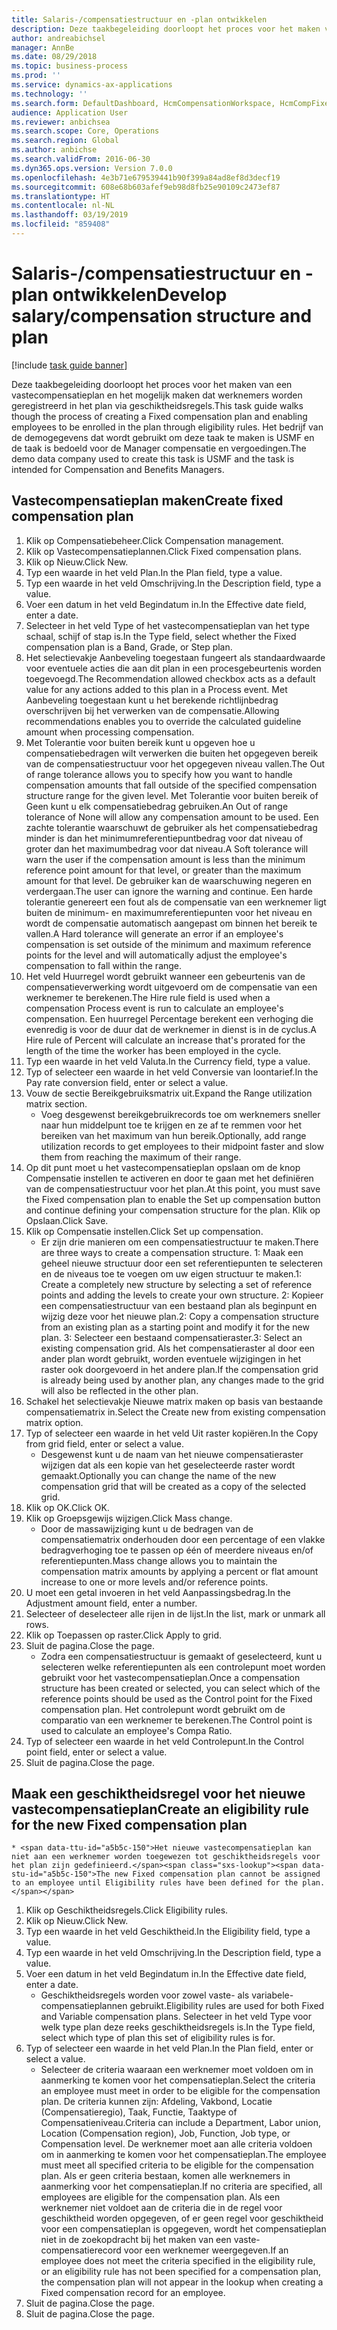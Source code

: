 ```yaml
---
title: Salaris-/compensatiestructuur en -plan ontwikkelen
description: Deze taakbegeleiding doorloopt het proces voor het maken van een vastecompensatieplan en het mogelijk maken dat werknemers worden geregistreerd in het plan via geschiktheidsregels.
author: andreabichsel
manager: AnnBe
ms.date: 08/29/2018
ms.topic: business-process
ms.prod: ''
ms.service: dynamics-ax-applications
ms.technology: ''
ms.search.form: DefaultDashboard, HcmCompensationWorkspace, HcmCompFixedPlansPart, HRMCompFixedPlanTable, HRMCompCreateGridDialog, HRCCompGridView, HRMCompEligibility,  HRCCompGrid
audience: Application User
ms.reviewer: anbichsea
ms.search.scope: Core, Operations
ms.search.region: Global
ms.author: anbichse
ms.search.validFrom: 2016-06-30
ms.dyn365.ops.version: Version 7.0.0
ms.openlocfilehash: 4e3b71e679539441b90f399a84ad8ef8d3decf19
ms.sourcegitcommit: 608e68b603afef9eb98d8fb25e90109c2473ef87
ms.translationtype: HT
ms.contentlocale: nl-NL
ms.lasthandoff: 03/19/2019
ms.locfileid: "859408"
---
```

# <a name="develop-salarycompensation-structure-and-plan"></a><span data-ttu-id="a5b5c-103">Salaris-/compensatiestructuur en -plan ontwikkelen</span><span class="sxs-lookup"><span data-stu-id="a5b5c-103">Develop salary/compensation structure and plan</span></span>

[!include [task guide banner](../../includes/task-guide-banner.md)]

<span data-ttu-id="a5b5c-104">Deze taakbegeleiding doorloopt het proces voor het maken van een vastecompensatieplan en het mogelijk maken dat werknemers worden geregistreerd in het plan via geschiktheidsregels.</span><span class="sxs-lookup"><span data-stu-id="a5b5c-104">This task guide walks though the process of creating a Fixed compensation plan and enabling employees to be enrolled in the plan through eligibility rules.</span></span> <span data-ttu-id="a5b5c-105">Het bedrijf van de demogegevens dat wordt gebruikt om deze taak te maken is USMF en de taak is bedoeld voor de Manager compensatie en vergoedingen.</span><span class="sxs-lookup"><span data-stu-id="a5b5c-105">The demo data company used to create this task is USMF and the task is intended for Compensation and Benefits Managers.</span></span>


## <a name="create-fixed-compensation-plan"></a><span data-ttu-id="a5b5c-106">Vastecompensatieplan maken</span><span class="sxs-lookup"><span data-stu-id="a5b5c-106">Create fixed compensation plan</span></span>
1. <span data-ttu-id="a5b5c-107">Klik op Compensatiebeheer.</span><span class="sxs-lookup"><span data-stu-id="a5b5c-107">Click Compensation management.</span></span>
2. <span data-ttu-id="a5b5c-108">Klik op Vastecompensatieplannen.</span><span class="sxs-lookup"><span data-stu-id="a5b5c-108">Click Fixed compensation plans.</span></span>
3. <span data-ttu-id="a5b5c-109">Klik op Nieuw.</span><span class="sxs-lookup"><span data-stu-id="a5b5c-109">Click New.</span></span>
4. <span data-ttu-id="a5b5c-110">Typ een waarde in het veld Plan.</span><span class="sxs-lookup"><span data-stu-id="a5b5c-110">In the Plan field, type a value.</span></span>
5. <span data-ttu-id="a5b5c-111">Typ een waarde in het veld Omschrijving.</span><span class="sxs-lookup"><span data-stu-id="a5b5c-111">In the Description field, type a value.</span></span>
6. <span data-ttu-id="a5b5c-112">Voer een datum in het veld Begindatum in.</span><span class="sxs-lookup"><span data-stu-id="a5b5c-112">In the Effective date field, enter a date.</span></span>
7. <span data-ttu-id="a5b5c-113">Selecteer in het veld Type of het vastecompensatieplan van het type schaal, schijf of stap is.</span><span class="sxs-lookup"><span data-stu-id="a5b5c-113">In the Type field, select whether the Fixed compensation plan is a Band, Grade, or Step plan.</span></span>
8. <span data-ttu-id="a5b5c-114">Het selectievakje Aanbeveling toegestaan fungeert als standaardwaarde voor eventuele acties die aan dit plan in een procesgebeurtenis worden toegevoegd.</span><span class="sxs-lookup"><span data-stu-id="a5b5c-114">The Recommendation allowed checkbox acts as a default value for any actions added to this plan in a Process event.</span></span>  <span data-ttu-id="a5b5c-115">Met Aanbeveling toegestaan kunt u het berekende richtlijnbedrag overschrijven bij het verwerken van de compensatie.</span><span class="sxs-lookup"><span data-stu-id="a5b5c-115">Allowing recommendations enables you to override the calculated guideline amount when processing compensation.</span></span>
9. <span data-ttu-id="a5b5c-116">Met Tolerantie voor buiten bereik kunt u opgeven hoe u compensatiebedragen wilt verwerken die buiten het opgegeven bereik van de compensatiestructuur voor het opgegeven niveau vallen.</span><span class="sxs-lookup"><span data-stu-id="a5b5c-116">The Out of range tolerance allows you to specify how you want to handle compensation amounts that fall outside of the specified compensation structure range for the given level.</span></span>  <span data-ttu-id="a5b5c-117">Met Tolerantie voor buiten bereik of Geen kunt u elk compensatiebedrag gebruiken.</span><span class="sxs-lookup"><span data-stu-id="a5b5c-117">An Out of range tolerance of None will allow any compensation amount to be used.</span></span>  <span data-ttu-id="a5b5c-118">Een zachte tolerantie waarschuwt de gebruiker als het compensatiebedrag minder is dan het minimumreferentiepuntbedrag voor dat niveau of groter dan het maximumbedrag voor dat niveau.</span><span class="sxs-lookup"><span data-stu-id="a5b5c-118">A Soft tolerance will warn the user if the compensation amount is less than the minimum reference point amount for that level, or greater than the maximum amount for that level.</span></span> <span data-ttu-id="a5b5c-119">De gebruiker kan de waarschuwing negeren en verdergaan.</span><span class="sxs-lookup"><span data-stu-id="a5b5c-119">The user can ignore the warning and continue.</span></span>  <span data-ttu-id="a5b5c-120">Een harde tolerantie genereert een fout als de compensatie van een werknemer ligt buiten de minimum- en maximumreferentiepunten voor het niveau en wordt de compensatie automatisch aangepast om binnen het bereik te vallen.</span><span class="sxs-lookup"><span data-stu-id="a5b5c-120">A Hard tolerance will generate an error if an employee's compensation is set outside of the minimum and maximum reference points for the level and will automatically adjust the employee's compensation to fall within the range.</span></span>
10. <span data-ttu-id="a5b5c-121">Het veld Huurregel wordt gebruikt wanneer een gebeurtenis van de compensatieverwerking wordt uitgevoerd om de compensatie van een werknemer te berekenen.</span><span class="sxs-lookup"><span data-stu-id="a5b5c-121">The Hire rule field is used when a compensation Process event is run to calculate an employee's compensation.</span></span>  <span data-ttu-id="a5b5c-122">Een huurregel Percentage berekent een verhoging die evenredig is voor de duur dat de werknemer in dienst is in de cyclus.</span><span class="sxs-lookup"><span data-stu-id="a5b5c-122">A Hire rule of Percent will calculate an increase that's prorated for the length of the time the worker has been employed in the cycle.</span></span>
11. <span data-ttu-id="a5b5c-123">Typ een waarde in het veld Valuta.</span><span class="sxs-lookup"><span data-stu-id="a5b5c-123">In the Currency field, type a value.</span></span>
12. <span data-ttu-id="a5b5c-124">Typ of selecteer een waarde in het veld Conversie van loontarief.</span><span class="sxs-lookup"><span data-stu-id="a5b5c-124">In the Pay rate conversion field, enter or select a value.</span></span>
13. <span data-ttu-id="a5b5c-125">Vouw de sectie Bereikgebruiksmatrix uit.</span><span class="sxs-lookup"><span data-stu-id="a5b5c-125">Expand the Range utilization matrix section.</span></span>
    * <span data-ttu-id="a5b5c-126">Voeg desgewenst bereikgebruikrecords toe om werknemers sneller naar hun middelpunt toe te krijgen en ze af te remmen voor het bereiken van het maximum van hun bereik.</span><span class="sxs-lookup"><span data-stu-id="a5b5c-126">Optionally, add range utilization records to get employees to their midpoint faster and slow them from reaching the maximum of their range.</span></span>  
14. <span data-ttu-id="a5b5c-127">Op dit punt moet u het vastecompensatieplan opslaan om de knop Compensatie instellen te activeren en door te gaan met het definiëren van de compensatiestructuur voor het plan.</span><span class="sxs-lookup"><span data-stu-id="a5b5c-127">At this point, you must save the Fixed compensation plan to enable the Set up compensation button and continue defining your compensation structure for the plan.</span></span>  <span data-ttu-id="a5b5c-128">Klik op Opslaan.</span><span class="sxs-lookup"><span data-stu-id="a5b5c-128">Click Save.</span></span>
15. <span data-ttu-id="a5b5c-129">Klik op Compensatie instellen.</span><span class="sxs-lookup"><span data-stu-id="a5b5c-129">Click Set up compensation.</span></span>
    * <span data-ttu-id="a5b5c-130">Er zijn drie manieren om een compensatiestructuur te maken.</span><span class="sxs-lookup"><span data-stu-id="a5b5c-130">There are three ways to create a compensation structure.</span></span> <span data-ttu-id="a5b5c-131">1: Maak een geheel nieuwe structuur door een set referentiepunten te selecteren en de niveaus toe te voegen om uw eigen structuur te maken.</span><span class="sxs-lookup"><span data-stu-id="a5b5c-131">1: Create a completely new structure by selecting a set of reference points and adding the levels to create your own structure.</span></span> <span data-ttu-id="a5b5c-132">2: Kopieer een compensatiestructuur van een bestaand plan als beginpunt en wijzig deze voor het nieuwe plan.</span><span class="sxs-lookup"><span data-stu-id="a5b5c-132">2: Copy a compensation structure from an existing plan as a starting point and modify it for the new plan.</span></span> <span data-ttu-id="a5b5c-133">3: Selecteer een bestaand compensatieraster.</span><span class="sxs-lookup"><span data-stu-id="a5b5c-133">3: Select an existing compensation grid.</span></span> <span data-ttu-id="a5b5c-134">Als het compensatieraster al door een ander plan wordt gebruikt, worden eventuele wijzigingen in het raster ook doorgevoerd in het andere plan.</span><span class="sxs-lookup"><span data-stu-id="a5b5c-134">If the compensation grid is already being used by another plan, any changes made to the grid will also be reflected in the other plan.</span></span>  
16. <span data-ttu-id="a5b5c-135">Schakel het selectievakje Nieuwe matrix maken op basis van bestaande compensatiematrix in.</span><span class="sxs-lookup"><span data-stu-id="a5b5c-135">Select the Create new from existing compensation matrix option.</span></span>
17. <span data-ttu-id="a5b5c-136">Typ of selecteer een waarde in het veld Uit raster kopiëren.</span><span class="sxs-lookup"><span data-stu-id="a5b5c-136">In the Copy from grid field, enter or select a value.</span></span>
    * <span data-ttu-id="a5b5c-137">Desgewenst kunt u de naam van het nieuwe compensatieraster wijzigen dat als een kopie van het geselecteerde raster wordt gemaakt.</span><span class="sxs-lookup"><span data-stu-id="a5b5c-137">Optionally you can change the name of the new compensation grid that will be created as a copy of the selected grid.</span></span>  
18. <span data-ttu-id="a5b5c-138">Klik op OK.</span><span class="sxs-lookup"><span data-stu-id="a5b5c-138">Click OK.</span></span>
19. <span data-ttu-id="a5b5c-139">Klik op Groepsgewijs wijzigen.</span><span class="sxs-lookup"><span data-stu-id="a5b5c-139">Click Mass change.</span></span>
    * <span data-ttu-id="a5b5c-140">Door de massawijziging kunt u de bedragen van de compensatiematrix onderhouden door een percentage of een vlakke bedragverhoging toe te passen op één of meerdere niveaus en/of referentiepunten.</span><span class="sxs-lookup"><span data-stu-id="a5b5c-140">Mass change allows you to maintain the compensation matrix amounts by applying a percent or flat amount increase to one or more levels and/or reference points.</span></span>  
20. <span data-ttu-id="a5b5c-141">U moet een getal invoeren in het veld Aanpassingsbedrag.</span><span class="sxs-lookup"><span data-stu-id="a5b5c-141">In the Adjustment amount field, enter a number.</span></span>
21. <span data-ttu-id="a5b5c-142">Selecteer of deselecteer alle rijen in de lijst.</span><span class="sxs-lookup"><span data-stu-id="a5b5c-142">In the list, mark or unmark all rows.</span></span>
22. <span data-ttu-id="a5b5c-143">Klik op Toepassen op raster.</span><span class="sxs-lookup"><span data-stu-id="a5b5c-143">Click Apply to grid.</span></span>
23. <span data-ttu-id="a5b5c-144">Sluit de pagina.</span><span class="sxs-lookup"><span data-stu-id="a5b5c-144">Close the page.</span></span>
    * <span data-ttu-id="a5b5c-145">Zodra een compensatiestructuur is gemaakt of geselecteerd, kunt u selecteren welke referentiepunten als een controlepunt moet worden gebruikt voor het vastecompensatieplan.</span><span class="sxs-lookup"><span data-stu-id="a5b5c-145">Once a compensation structure has been created or selected, you can select which of the reference points should be used as the Control point for the Fixed compensation plan.</span></span>  <span data-ttu-id="a5b5c-146">Het controlepunt wordt gebruikt om de comparatio van een werknemer te berekenen.</span><span class="sxs-lookup"><span data-stu-id="a5b5c-146">The Control point is used to calculate an employee's Compa Ratio.</span></span>  
24. <span data-ttu-id="a5b5c-147">Typ of selecteer een waarde in het veld Controlepunt.</span><span class="sxs-lookup"><span data-stu-id="a5b5c-147">In the Control point field, enter or select a value.</span></span>
25. <span data-ttu-id="a5b5c-148">Sluit de pagina.</span><span class="sxs-lookup"><span data-stu-id="a5b5c-148">Close the page.</span></span>

## <a name="create-an-eligibility-rule-for-the-new-fixed-compensation-plan"></a><span data-ttu-id="a5b5c-149">Maak een geschiktheidsregel voor het nieuwe vastecompensatieplan</span><span class="sxs-lookup"><span data-stu-id="a5b5c-149">Create an eligibility rule for the new Fixed compensation plan</span></span>
    * <span data-ttu-id="a5b5c-150">Het nieuwe vastecompensatieplan kan niet aan een werknemer worden toegewezen tot geschiktheidsregels voor het plan zijn gedefinieerd.</span><span class="sxs-lookup"><span data-stu-id="a5b5c-150">The new Fixed compensation plan cannot be assigned to an employee until Eligibility rules have been defined for the plan.</span></span>  
1. <span data-ttu-id="a5b5c-151">Klik op Geschiktheidsregels.</span><span class="sxs-lookup"><span data-stu-id="a5b5c-151">Click Eligibility rules.</span></span>
2. <span data-ttu-id="a5b5c-152">Klik op Nieuw.</span><span class="sxs-lookup"><span data-stu-id="a5b5c-152">Click New.</span></span>
3. <span data-ttu-id="a5b5c-153">Typ een waarde in het veld Geschiktheid.</span><span class="sxs-lookup"><span data-stu-id="a5b5c-153">In the Eligibility field, type a value.</span></span>
4. <span data-ttu-id="a5b5c-154">Typ een waarde in het veld Omschrijving.</span><span class="sxs-lookup"><span data-stu-id="a5b5c-154">In the Description field, type a value.</span></span>
5. <span data-ttu-id="a5b5c-155">Voer een datum in het veld Begindatum in.</span><span class="sxs-lookup"><span data-stu-id="a5b5c-155">In the Effective date field, enter a date.</span></span>
    * <span data-ttu-id="a5b5c-156">Geschiktheidsregels worden voor zowel vaste- als variabele-compensatieplannen gebruikt.</span><span class="sxs-lookup"><span data-stu-id="a5b5c-156">Eligibility rules are used for both Fixed and Variable compensation plans.</span></span>  <span data-ttu-id="a5b5c-157">Selecteer in het veld Type voor welk type plan deze reeks geschiktheidsregels is.</span><span class="sxs-lookup"><span data-stu-id="a5b5c-157">In the Type field, select which type of plan this set of eligibility rules is for.</span></span>  
6. <span data-ttu-id="a5b5c-158">Typ of selecteer een waarde in het veld Plan.</span><span class="sxs-lookup"><span data-stu-id="a5b5c-158">In the Plan field, enter or select a value.</span></span>
    * <span data-ttu-id="a5b5c-159">Selecteer de criteria waaraan een werknemer moet voldoen om in aanmerking te komen voor het compensatieplan.</span><span class="sxs-lookup"><span data-stu-id="a5b5c-159">Select the criteria an employee must meet in order to be eligible for the compensation plan.</span></span> <span data-ttu-id="a5b5c-160">De criteria kunnen zijn: Afdeling, Vakbond, Locatie (Compensatieregio), Taak, Functie, Taaktype of Compensatieniveau.</span><span class="sxs-lookup"><span data-stu-id="a5b5c-160">Criteria can include a Department, Labor union, Location (Compensation region), Job, Function, Job type, or Compensation level.</span></span> <span data-ttu-id="a5b5c-161">De werknemer moet aan alle criteria voldoen om in aanmerking te komen voor het compensatieplan.</span><span class="sxs-lookup"><span data-stu-id="a5b5c-161">The employee must meet all specified criteria to be eligible for the compensation plan.</span></span> <span data-ttu-id="a5b5c-162">Als er geen criteria bestaan, komen alle werknemers in aanmerking voor het compensatieplan.</span><span class="sxs-lookup"><span data-stu-id="a5b5c-162">If no criteria are specified, all employees are eligible for the compensation plan.</span></span> <span data-ttu-id="a5b5c-163">Als een werknemer niet voldoet aan de criteria die in de regel voor geschiktheid worden opgegeven, of er geen regel voor geschiktheid voor een compensatieplan is opgegeven, wordt het compensatieplan niet in de zoekopdracht bij het maken van een vaste-compensatierecord voor een werknemer weergegeven.</span><span class="sxs-lookup"><span data-stu-id="a5b5c-163">If an employee does not meet the criteria specified in the eligibility rule, or an eligibility rule has not been specified for a compensation plan, the compensation plan will not appear in the lookup when creating a Fixed compensation record for an employee.</span></span>  
7. <span data-ttu-id="a5b5c-164">Sluit de pagina.</span><span class="sxs-lookup"><span data-stu-id="a5b5c-164">Close the page.</span></span>
8. <span data-ttu-id="a5b5c-165">Sluit de pagina.</span><span class="sxs-lookup"><span data-stu-id="a5b5c-165">Close the page.</span></span>

